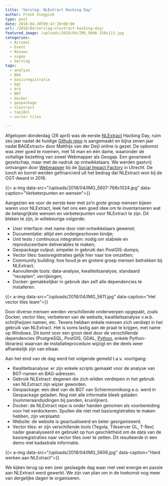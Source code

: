 ```yaml
---
title: 'Verslag: NLExtract Hacking Day'
author: Frank Steggink
type: post
date: 2018-04-30T09:47:39+00:00
url: /2018/04/verslag-nlextract-hacking-day/
featured_image: /uploads/2018/04/IMG_5606-150x113.jpg
categories:
  - Actueel
  - Event
  - Nieuws
  - osgeo
  - Verslag
tags:
  - analyse
  - BAG
  - basisregistratie
  - bgt
  - brk
  - BRT
  - docker
  - geopackage
  - nlextract
  - top10nl
  - vector tiles

---
```

Afgelopen donderdag (26 april) was de eerste [NLExtract][1] Hacking Day, ruim zes jaar nadat de huidige [Github repo][2] is aangemaakt en bijna zeven jaar nadat BAGExtract+ door Matthijs van der Deijl online is gezet. De opkomst was zeer goed te noemen, met 14 man en één dame, waaronder de voltallige bezetting van zowel Webmapper als Geogap. Een gevarieerd gezelschap, maar met de nadruk op ontwikkelaars. We werden gastvrij ontvangen door [Webmapper][3] bij de [Social Impact Factory][4] in Utrecht. De lunch en borrel werden gefinancierd uit het bedrag dat NLExtract won bij de OGT-Award in 2016.

{{< a-img data-src="/uploads/2018/04/IMG_5607-768x1024.jpg" data-caption="Verbeterpunten en wensen">}}

<!--
<div id="attachment_1943" style="width: 235px" class="wp-caption alignnone">
  <img aria-describedby="caption-attachment-1943" loading="lazy" class="wp-image-1943 size-medium" src="/uploads/2018/04/IMG_5607-225x300.jpg" alt="Verbeterpunten en wensen NLExtract" width="225" height="300" srcset="/uploads/2018/04/IMG_5607-225x300.jpg 225w, /uploads/2018/04/IMG_5607-768x1024.jpg 768w, /uploads/2018/04/IMG_5607-113x150.jpg 113w, /uploads/2018/04/IMG_5607.jpg 1512w" sizes="(max-width: 225px) 100vw, 225px" />
  
  <p id="caption-attachment-1943" class="wp-caption-text">
    Verbeterpunten en wensen
  </p>
</div>
-->

Aangezien we voor de eerste keer met zo&#8217;n grote groep mensen bijeen waren voor NLExtract, leek het ons een goed idee om te inventariseren wat de belangrijkste wensen en verbeterpunten voor NLExtract te zijn. Dit bleken te zijn, in willekeurige volgorde:

  * User interface: met name door niet-ontwikkelaars gewenst;
  * Documentatie: altijd een ondergeschoven kindje;
  * Unit tests / continuous integration: nodig om stabiele en reproduceerbare deliverables te maken;
  * Geopackage output: simpeler in gebruik dan PostGIS-dumps;
  * Vector tiles: basisregistraties gelijk hier naar toe omzetten;
  * Community building: hoe houd je en grotere groep mensen betrokken bij NLExtract;
  * Aanvullende tools: data-analyse, kwaliteitsanalyse, standaard &#8220;recepten&#8221;, verrijkingen;
  * Docker: gemakkelijker in gebruik dan zelf alle dependencies te installeren.

{{< a-img data-src="/uploads/2018/04/IMG_5611.jpg" data-caption="Het vector tiles team">}}

<!--
<div id="attachment_1946" style="width: 310px" class="wp-caption alignnone">
  <img aria-describedby="caption-attachment-1946" loading="lazy" class="wp-image-1946 size-medium" src="/uploads/2018/04/IMG_5611-300x225.jpg" alt="Het vector tiles team" width="300" height="225" srcset="/uploads/2018/04/IMG_5611-300x225.jpg 300w, /uploads/2018/04/IMG_5611-768x576.jpg 768w, /uploads/2018/04/IMG_5611-1024x768.jpg 1024w, /uploads/2018/04/IMG_5611-150x113.jpg 150w, /uploads/2018/04/IMG_5611.jpg 2016w" sizes="(max-width: 300px) 100vw, 300px" />
  
  <p id="caption-attachment-1946" class="wp-caption-text">
    Het vector tiles team
  </p>
</div>
-->

Door diverse mensen werden verschillende onderwerpen opgepakt, zoals Docker, vector tiles, verbeteren van de website, kwaliteitsanalyse v.w.b. schrijfwijzen namen, etc. Tevens hebben enkele mensen zich verdiept in het gebruik van NLExtract. Het is soms lastig aan de praat te krijgen, met name op Windows. Dit komt voor een groot deel door de verschillende dependencies (PostgreSQL, PostGIS, GDAL, [Python][5], enkele Python-libraries) waarvan de installatieprocedure wijzigt en die deels weer afhankelijk zijn van elkaar.

Aan het eind van de dag werd het volgende gemeld t.a.v. voortgang:

  * Kwaliteitsanalyse: er zijn enkele scripts gemaakt voor de analyse van BGT-namen en BAG-adressen.
  * Gebruik NLExtract: degenen die zich wilden verdiepen in het gebruik van NLExtract zijn wijzer geworden.
  * Geopackage: een deel van de BGT van Schiermonnikoog e.o. werd in Geopackage geladen. Nog niet alle informatie bleek geladen (nummeraanduidingen bij panden, kruinlijnen).
  * Docker: de NLExtract repo is onder handen genomen als voorbereiding voor het verdockeren. Spullen die niet met basisregistraties te maken hebben, zijn verplaatst.
  * Website: de website is geactualiseerd en beter georganiseerd.
  * Vector tiles: er zijn verschillende tools (Tegola, Tileserver GL, T-Rex) nader geanalyseerd en gebruikt op hun geschiktheid om de data van de basisregistraties naar vector tiles over te zetten. Dit resulteerde in een demo met kadastrale informatie.

{{< a-img data-src="/uploads/2018/04/IMG_5606.jpg" data-caption="Hard werken aan NLExtract">}}

<!--
<div id="attachment_1942" style="width: 310px" class="wp-caption alignnone">
  <img aria-describedby="caption-attachment-1942" loading="lazy" class="size-medium wp-image-1942" src="/uploads/2018/04/IMG_5606-300x225.jpg" alt="Hard werken aan NLExtract" width="300" height="225" srcset="/uploads/2018/04/IMG_5606-300x225.jpg 300w, /uploads/2018/04/IMG_5606-768x576.jpg 768w, /uploads/2018/04/IMG_5606-1024x768.jpg 1024w, /uploads/2018/04/IMG_5606-150x113.jpg 150w, /uploads/2018/04/IMG_5606.jpg 2016w" sizes="(max-width: 300px) 100vw, 300px" />
  
  <p id="caption-attachment-1942" class="wp-caption-text">
    Hard werken aan NLExtract
  </p>
</div>
-->

We kijken terug op een zeer geslaagde dag waar met veel energie en passie aan NLExtract werd gewerkt. We zijn van plan om in de toekomst nog meer van dergelijke dagen te organiseren.

 [1]: http://www.nlextract.nl/
 [2]: https://github.com/nlextract/NLExtract
 [3]: http://www.webmapper.net/
 [4]: https://sifutrecht.nl/
 [5]: https://xkcd.com/1987/